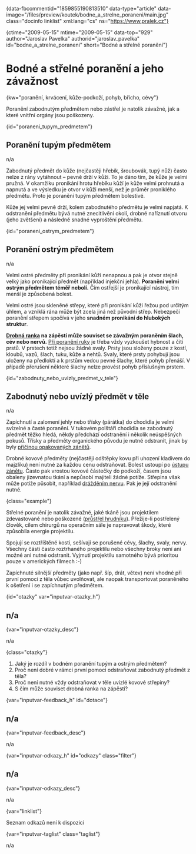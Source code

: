
{data-fbcommentid="1859855190813510" data-type="article" data-image="/files/preview/koutek/bodne\_a\_strelne_poraneni/main.jpg" class="docinfo linklist" xml:lang="cs" ns="https://www.pralek.cz"}

{ctime="2009-05-15" mtime="2009-05-15" data-top="929" author="Jaroslav Pavelka" authorid="jaroslav\_pavelka" id="bodne\_a\_strelne\_poraneni" short="Bodné a střelné poranění"}

# Bodné a střelné poranění a jeho závažnost

<!-- generated attribute kw by user_updatekw.sh on 2020-09-22, do not edit -->

{kw="poranění, krvácení, kůže-podkoží, pohyb, břicho, cévy"}

Poranění zabodnutým předmětem nebo zástřel je natolik závažné, jak a které vnitřní orgány jsou poškozeny.

{id="poraneni\_tupym\_predmetem"}

## Poranění tupým předmětem

n/a

Zabodnutý předmět do kůže (nejčastěji hřebík, šroubovák, tupý nůž) často nelze z rány vytáhnout – pevně drží v kůži. To je dáno tím, že kůže je velmi pružná. V okamžiku pronikání hrotu hřebíku kůží je kůže velmi prohnutá a napnutá a ve výsledku je otvor v kůži menší, než je průměr proniklého předmětu. Proto je poranění tupým předmětem bolestivé.

Kůže jej velmi pevně drží, kolem zabodnutého předmětu je velmi napjatá. K odstranění předmětu bývá nutné znecitlivění okolí, drobné naříznutí otvoru (jeho zvětšení) a následně snadné vyproštění předmětu.

{id="poraneni\_ostrym\_predmetem"}

## Poranění ostrým předmětem

n/a

Velmi ostré předměty při pronikání kůži nenapnou a pak je otvor stejně velký jako pronikající předmět (například injekční jehla). **Poranění velmi ostrým předmětem téměř nebolí.** Čím ostřejší je pronikající nástroj, tím menší je způsobená bolest.

Velmi ostré jsou skleněné střepy, které při pronikání kůži řežou pod určitým úhlem, a vzniklá rána může být zcela jiná než původní střep. Nebezpečí poranění střepem spočívá v jeho **snadném pronikání do hlubokých struktur**.

**[Drobná ranka][1] na zápěstí může souviset se závažným poraněním šlach, cév nebo nervů.** [Při poranění ruky][2] je třeba vždy vyzkoušet hybnost a čití prstů. V prstech totiž nejsou žádné svaly. Prsty jsou složeny pouze z kostí, kloubů, vazů, šlach, tuku, kůže a nehtů. Svaly, které prsty pohybují jsou uloženy na předloktí a k prstům vedou pevné šlachy, které pohyb přenáší. V případě přerušení některé šlachy nelze provést pohyb příslušným prstem. 

{id="zabodnuty\_nebo\_uvizly\_predmet\_v_tele"}

## Zabodnutý nebo uvízlý předmět v těle

n/a

Zapíchnutí a zalomení jehly nebo třísky (párátka) do chodidla je velmi svízelné a časté poranění. V tukovém polštáři chodidla se zabodnutý předmět těžko hledá, někdy předchází odstranění i několik neúspěšných pokusů. Třísky a předměty organického původu je nutné odstranit, jinak by byly [příčinou opakovaných zánětů][3].

Drobné kovové předměty (nejčastěji odštěpky kovu při uhození kladivem do majzlíku) není nutné za každou cenu odstraňovat. Bolest ustoupí po [ústupu zánětu][4]. Často pak vrostou kovové částečky do podkoží, časem jsou obaleny jizevnatou tkání a nepůsobí majiteli žádné potíže. Střepina však může potíže působit, například [drážděním nervu][5]. Pak je její odstranění nutné.

{class="example"}

Střelné poranění je natolik závažné, jaké tkáně jsou projektilem zdevastované nebo poškozené ([průstřel hrudníku][6]). Přežije-li postřelený člověk, cílem chirurgů na operačním sále je napravovat škody, které způsobila energie projektilu.

Spojují se roztříštěné kosti, sešívají se porušené cévy, šlachy, svaly, nervy. Všechny části často roztrhaného projektilu nebo všechny broky není ani možné ani nutné odstranit. Vyjmutí projektilu samotného bývá prioritou pouze v amerických filmech :-)

Zapíchnuté silnější předměty (jako např. šíp, drát, větev) není vhodné při první pomoci z těla vůbec uvolňovat, ale naopak transportovat poraněného k ošetření i se zapíchnutým předmětem.

{id="otazky" var="inputvar-otazky_h"}

## n/a

{var="inputvar-otazky_desc"}

n/a

{class="otazky"}

  1. Jaký je rozdíl v bodném poranění tupým a ostrým předmětem?
  2. Proč není dobré v rámci první pomoci odstraňovat zabodnutý předmět z těla?
  3. Proč není nutné vždy odstraňovat v těle uvízlé kovové střepiny?
  4. S čím může souviset drobná ranka na zápěstí?

{var="inputvar-feedback_h" id="dotace"}

## n/a

{var="inputvar-feedback_desc"}

n/a

{var="inputvar-odkazy_h" id="odkazy" class="filter"}

## n/a

{var="inputvar-odkazy_desc"}

n/a

{var="linklist"}

Seznam odkazů není k dispozici

{var="inputvar-taglist" class="taglist"}

n/a

 [1]: drobna_krvava_poraneni
 [2]: onemocneni_slach
 [3]: teplota
 [4]: bakterie
 [5]: karpalni_syndrom
 [6]: pneumotorax

